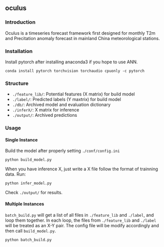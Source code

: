 ## oculus

### Introduction

Oculus is a timeseries forecast framework first designed for monthly T2m and Precitation anomaly forecast in mainland China meteorological stations.


### Installation

Install pytorch after installing anaconda3 if you hope to use ANN.

```
conda install pytorch torchvision torchaudio cpuonly -c pytorch
```

### Structure

* `./feature_lib/`: Potential features (X matrix) for build model
* `./label/`: Predicted labels (Y maxtrix) for build model
* `./db/`: Archived model and evaluation dictionary
* `./inferX/`: X matrix for inference 
* `./output/`: Archived predictions 

### Usage


#### Single Instance

Build the model after properly setting `./conf/config.ini`

```
python build_model.py
```

When you have inference X, just write a X file follow the format of trainning data. Run:
```
python infer_model.py
```
Check `./output/` for results.

#### Multiple Instances

`batch_build.py` will get a list of all files in `./feature_lib` and `./label`, and loop them together.
In each loop, the files from `./feature_lib` and `./label` will be treated as an X-Y pair. 
The config file will be modify accordingly and then call `build_model.py`.

```
python batch_build.py
```
